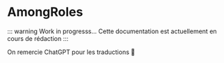 # AmongRoles

::: warning Work in progresss...
Cette documentation est actuellement en cours de rédaction
:::

On remercie ChatGPT pour les traductions 🙏
